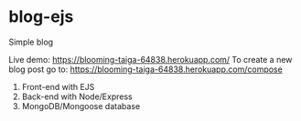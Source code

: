 # blog-ejs
Simple blog

Live demo: https://blooming-taiga-64838.herokuapp.com/
To create a new blog post go to: https://blooming-taiga-64838.herokuapp.com/compose

1. Front-end with EJS
2. Back-end with Node/Express
3. MongoDB/Mongoose database
